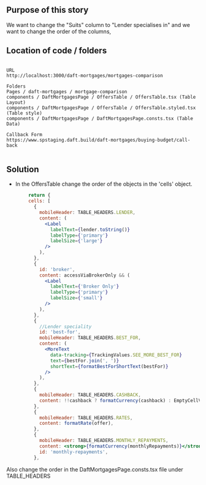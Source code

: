 ## Purpose of this story

We want to change the "Suits" column to "Lender specialises in" and we want to change the order of the columns,


## Location of code / folders

```markup

URL
http://localhost:3000/daft-mortgages/mortgages-comparison

Folders
Pages / daft-mortgages / mortgage-comparison
components / DaftMortgagesPage / OffersTable / OffersTable.tsx (Table Layout)
components / DaftMortgagesPage / OffersTable / OffersTable.styled.tsx (Table style)
components / DaftMortgagesPage / DaftMortgagesPage.consts.tsx (Table Data)

Callback Form
https://www.spstaging.daft.build/daft-mortgages/buying-budget/call-back


```

## Solution

- In the OffersTable change the order of the objects in the 'cells' object.

```jsx
		return {
        cells: [
          {
            mobileHeader: TABLE_HEADERS.LENDER,
            content: (
              <Label
                labelText={lender.toString()}
                labelType={'primary'}
                labelSize={'large'}
              />
            ),
          },
          {
            id: 'broker',
            content: accessViaBrokerOnly && (
              <Label
                labelText={'Broker Only'}
                labelType={'primary'}
                labelSize={'small'}
              />
            ),
          },
          {
            //Lender speciality
            id: 'best-for',
            mobileHeader: TABLE_HEADERS.BEST_FOR,
            content: (
              <MoreText
                data-tracking={TrackingValues.SEE_MORE_BEST_FOR}
                text={bestFor.join(', ')}
                shortText={formatBestForShortText(bestFor)}
              />
            ),
          },
          {
            mobileHeader: TABLE_HEADERS.CASHBACK,
            content: !!cashback ? formatCurrency(cashback) : EmptyCellValue,
          },
          {
            mobileHeader: TABLE_HEADERS.RATES,
            content: formatRate(offer),
          },
          {
            mobileHeader: TABLE_HEADERS.MONTHLY_REPAYMENTS,
            content: <strong>{formatCurrency(monthlyRepayments)}</strong>,
            id: 'monthly-repayments',
          },
```

Also change the order in the DaftMortgagesPage.consts.tsx file under TABLE_HEADERS
